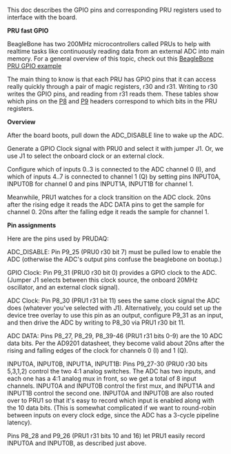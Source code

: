 This doc describes the GPIO pins and corresponding PRU registers used to interface with the board.

**PRU fast GPIO**

BeagleBone has two 200MHz microcontrollers called PRUs to help with realtime tasks like continuously reading data from an external ADC into main memory.  For a general overview of this topic, check out this [BeagleBone PRU GPIO example](http://credentiality2.blogspot.com/2015/09/beaglebone-pru-gpio-example.html)

The main thing to know is that each PRU has GPIO pins that it can access really quickly through a pair of magic registers, r30 and r31.  Writing to r30 writes the GPIO pins, and reading from r31 reads them.  These tables show which pins on the [P8](http://exploringbeaglebone.com/wp-content/uploads/resources/BBBP8Header.png) and [P9](http://exploringbeaglebone.com/wp-content/uploads/resources/BBBP9Header.png) headers correspond to which bits in the PRU registers.

**Overview**

After the board boots, pull down the ADC_DISABLE line to wake up the ADC.

Generate a GPIO Clock signal with PRU0 and select it with jumper J1.  Or, we use J1 to select the onboard clock or an external clock.

Configure which of inputs 0..3 is connected to the ADC channel 0 (I), and which of inputs 4..7 is connected to channel 1 (Q) by setting pins INPUT0A, INPUT0B for channel 0 and pins INPUT1A, INPUT1B for channel 1.

Meanwhile, PRU1 watches for a clock transition on the ADC clock.  20ns after the rising edge it reads the ADC DATA pins to get the sample for channel 0.  20ns after the falling edge it reads the sample for channel 1.

**Pin assignments**

Here are the pins used by PRUDAQ:

ADC_DISABLE: Pin P9_25 (PRU0 r30 bit 7) must be pulled low to enable the ADC (otherwise the ADC's output pins confuse the beaglebone on bootup.)

GPIO Clock: Pin P9_31 (PRU0 r30 bit 0) provides a GPIO clock to the ADC.  (Jumper J1 selects between this clock source, the onboard 20MHz oscillator, and an external clock signal).

ADC Clock: Pin P8_30 (PRU1 r31 bit 11) sees the same clock signal the ADC does (whatever you've selected with J1).  Alternatively, you could set up the device tree overlay to use this pin as an output, configure P9_31 as an input, and then drive the ADC by writing to P8_30 via PRU1 r30 bit 11.

ADC DATA: Pins P8_27, P8_29, P8_39-46 (PRU1 r31 bits 0-9) are the 10 ADC data bits.  Per the AD9201 datasheet, they become valid about 20ns after the rising and falling edges of the clock for channels 0 (I) and 1 (Q).

INPUT0A, INPUT0B, INPUT1A, INPUT1B: Pins P9_27-30 (PRU0 r30 bits 5,3,1,2) control the two 4:1 analog switches.  The ADC has two inputs, and each one has a 4:1 analog mux in front, so we get a total of 8 input channels.  INPUT0A and INPUT0B control the first mux, and INPUT1A and INPUT1B control the second one.  INPUT0A and INPUT0B are also routed over to PRU1 so that it's easy to record which input is enabled along with the 10 data bits.  (This is somewhat complicated if we want to round-robin between inputs on every clock edge, since the ADC has a 3-cycle pipeline latency).

Pins P8_28 and P9_26 (PRU1 r31 bits 10 and 16) let PRU1 easily record INPUT0A and INPUT0B, as described just above.
